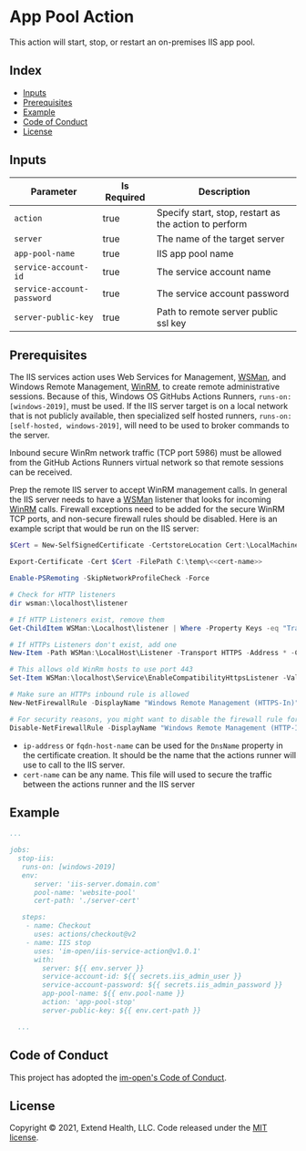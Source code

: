 # App Pool Action

This action will start, stop, or restart an on-premises IIS app pool.

## Index <!-- omit in toc -->

- [Inputs](#inputs)
- [Prerequisites](#prerequisites)
- [Example](#example)
- [Code of Conduct](#code-of-conduct)
- [License](#license)

## Inputs

| Parameter                  | Is Required | Description                                           |
| -------------------------- | ----------- | ----------------------------------------------------- |
| `action`                   | true        | Specify start, stop, restart as the action to perform |
| `server`                   | true        | The name of the target server                         |
| `app-pool-name`            | true        | IIS app pool name                                     |
| `service-account-id`       | true        | The service account name                              |
| `service-account-password` | true        | The service account password                          |
| `server-public-key`        | true        | Path to remote server public ssl key                  |

## Prerequisites

The IIS services action uses Web Services for Management, [WSMan], and Windows Remote Management, [WinRM], to create remote administrative sessions. Because of this, Windows OS GitHubs Actions Runners, `runs-on: [windows-2019]`, must be used. If the IIS server target is on a local network that is not publicly available, then specialized self hosted runners, `runs-on: [self-hosted, windows-2019]`,  will need to be used to broker commands to the server.

Inbound secure WinRm network traffic (TCP port 5986) must be allowed from the GitHub Actions Runners virtual network so that remote sessions can be received.

Prep the remote IIS server to accept WinRM management calls.  In general the IIS server needs to have a [WSMan] listener that looks for incoming [WinRM] calls. Firewall exceptions need to be added for the secure WinRM TCP ports, and non-secure firewall rules should be disabled. Here is an example script that would be run on the IIS server:

  ```powershell
  $Cert = New-SelfSignedCertificate -CertstoreLocation Cert:\LocalMachine\My -DnsName <<ip-address|fqdn-host-name>>

  Export-Certificate -Cert $Cert -FilePath C:\temp\<<cert-name>>

  Enable-PSRemoting -SkipNetworkProfileCheck -Force

  # Check for HTTP listeners
  dir wsman:\localhost\listener

  # If HTTP Listeners exist, remove them
  Get-ChildItem WSMan:\Localhost\listener | Where -Property Keys -eq "Transport=HTTP" | Remove-Item -Recurse

  # If HTTPs Listeners don't exist, add one
  New-Item -Path WSMan:\LocalHost\Listener -Transport HTTPS -Address * -CertificateThumbPrint $Cert.Thumbprint –Force

  # This allows old WinRm hosts to use port 443
  Set-Item WSMan:\localhost\Service\EnableCompatibilityHttpsListener -Value true

  # Make sure an HTTPs inbound rule is allowed
  New-NetFirewallRule -DisplayName "Windows Remote Management (HTTPS-In)" -Name "Windows Remote Management (HTTPS-In)" -Profile Any -LocalPort 5986 -Protocol TCP

  # For security reasons, you might want to disable the firewall rule for HTTP that *Enable-PSRemoting* added:
  Disable-NetFirewallRule -DisplayName "Windows Remote Management (HTTP-In)"
  ```

  - `ip-address` or `fqdn-host-name` can be used for the `DnsName` property in the certificate creation. It should be the name that the actions runner will use to call to the IIS server.
  - `cert-name` can be any name.  This file will used to secure the traffic between the actions runner and the IIS server

## Example

```yml
...

jobs:
  stop-iis:
   runs-on: [windows-2019]
   env:
      server: 'iis-server.domain.com'
      pool-name: 'website-pool'
      cert-path: './server-cert'

   steps:
    - name: Checkout
      uses: actions/checkout@v2
    - name: IIS stop
      uses: 'im-open/iis-service-action@v1.0.1'
      with:
        server: ${{ env.server }}
        service-account-id: ${{ secrets.iis_admin_user }}
        service-account-password: ${{ secrets.iis_admin_password }}
        app-pool-name: ${{ env.pool-name }}
        action: 'app-pool-stop'
        server-public-key: ${{ env.cert-path }}

  ...
```

## Code of Conduct

This project has adopted the [im-open's Code of Conduct](https://github.com/im-open/.github/blob/master/CODE_OF_CONDUCT.md).

## License

Copyright &copy; 2021, Extend Health, LLC. Code released under the [MIT license](LICENSE).

<!-- Links -->
[PowerShell Remoting over HTTPS with a self-signed SSL certificate]: https://4sysops.com/archives/powershell-remoting-over-https-with-a-self-signed-ssl-certificate
[WSMan]: https://docs.microsoft.com/en-us/windows/win32/winrm/ws-management-protocol
[WinRM]: https://docs.microsoft.com/en-us/windows/win32/winrm/about-windows-remote-management